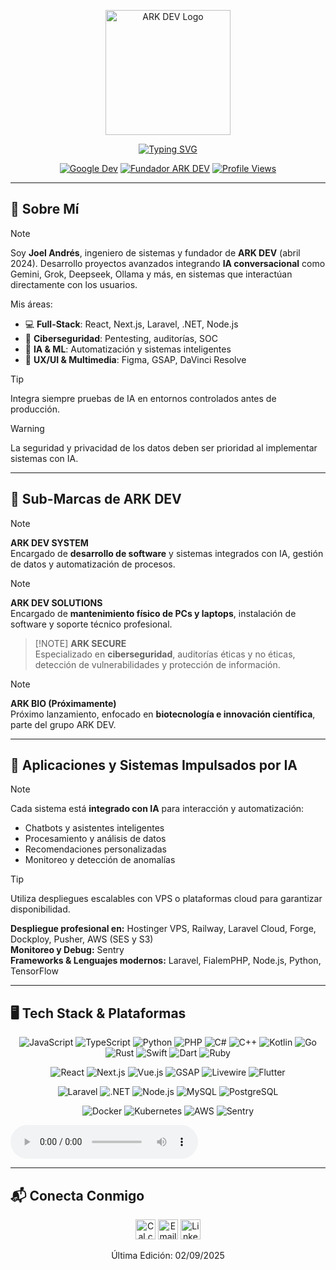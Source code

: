 <p align="center">
  <img src="https://arkdev.pages.dev/src/1001136218removebgpreview.png" alt="ARK DEV Logo" width="200" />
</p>

<p align="center">
  <a href="https://git.io/typing-svg">
    <img src="https://readme-typing-svg.herokuapp.com?font=Fira+Code&weight=700&size=34&duration=3000&pause=5000&color=1E3A8A&center=true&vCenter=true&width=1000&lines=%C2%A1Hola%2C+soy+Joel+Andres!" alt="Typing SVG" />
  </a>
</p>

<p align="center">
  <a href="http://g.dev/ark_dev"><img src="https://img.shields.io/badge/Google%20Dev-1E3A8A?logo=google&style=for-the-badge" alt="Google Dev" /></a>
  <a href="https://arkdev.pages.dev/nosotros"><img src="https://img.shields.io/badge/ARK%20DEV-Fundador-1E3A8A?logo=about-dot-me&style=for-the-badge" alt="Fundador ARK DEV" /></a>
  <a href="https://github.com/ark-dev">
    <img src="https://komarev.com/ghpvc/?username=ark-dev&color=1E3A8A&style=for-the-badge&label=Vistas" alt="Profile Views" />
  </a>
</p>

---

## 🚀 Sobre Mí

> [!NOTE]  
> Soy **Joel Andrés**, ingeniero de sistemas y fundador de **ARK DEV** (abril 2024). Desarrollo proyectos avanzados integrando **IA conversacional** como Gemini, Grok, Deepseek, Ollama y más, en sistemas que interactúan directamente con los usuarios.
>
> Mis áreas:
> - 💻 **Full-Stack**: React, Next.js, Laravel, .NET, Node.js  
> - 🔐 **Ciberseguridad**: Pentesting, auditorías, SOC  
> - 🤖 **IA & ML**: Automatización y sistemas inteligentes  
> - 🎨 **UX/UI & Multimedia**: Figma, GSAP, DaVinci Resolve  

> [!TIP]  
> Integra siempre pruebas de IA en entornos controlados antes de producción.  

> [!WARNING]  
> La seguridad y privacidad de los datos deben ser prioridad al implementar sistemas con IA.

---

## 🌟 Sub-Marcas de ARK DEV

> [!NOTE]
> **ARK DEV SYSTEM**  
> Encargado de **desarrollo de software** y sistemas integrados con IA, gestión de datos y automatización de procesos.

> [!NOTE]
> **ARK DEV SOLUTIONS**  
> Encargado de **mantenimiento físico de PCs y laptops**, instalación de software y soporte técnico profesional.

> [!NOTE] **ARK SECURE**  
> Especializado en **ciberseguridad**, auditorías éticas y no éticas, detección de vulnerabilidades y protección de información.

> [!NOTE]
> **ARK BIO (Próximamente)**  
> Próximo lanzamiento, enfocado en **biotecnología e innovación científica**, parte del grupo ARK DEV.

---

## 🌟 Aplicaciones y Sistemas Impulsados por IA

> [!NOTE]  
> Cada sistema está **integrado con IA** para interacción y automatización:
> - Chatbots y asistentes inteligentes
> - Procesamiento y análisis de datos
> - Recomendaciones personalizadas
> - Monitoreo y detección de anomalías  

> [!TIP]  
> Utiliza despliegues escalables con VPS o plataformas cloud para garantizar disponibilidad.

**Despliegue profesional en:** Hostinger VPS, Railway, Laravel Cloud, Forge, Dockploy, Pusher, AWS (SES y S3)  
**Monitoreo y Debug:** Sentry  
**Frameworks & Lenguajes modernos:** Laravel, FialemPHP, Node.js, Python, TensorFlow  

---

## 🖥️ Tech Stack & Plataformas

<p align="center">
  <!-- Lenguajes y Frameworks -->
  <img alt="JavaScript" src="https://img.shields.io/badge/JavaScript-F7DF1E?logo=javascript&style=for-the-badge" />
  <img alt="TypeScript" src="https://img.shields.io/badge/TypeScript-3178C6?logo=typescript&style=for-the-badge" />
  <img alt="Python" src="https://img.shields.io/badge/Python-3670A0?logo=python&style=for-the-badge" />
  <img alt="PHP" src="https://img.shields.io/badge/PHP-777BB4?logo=php&style=for-the-badge" />
  <img alt="C#" src="https://img.shields.io/badge/C%23-239120?logo=csharp&style=for-the-badge" />
  <img alt="C++" src="https://img.shields.io/badge/C%2B%2B-00599C?logo=cplusplus&style=for-the-badge" />
  <img alt="Kotlin" src="https://img.shields.io/badge/Kotlin-7F52FF?logo=kotlin&style=for-the-badge" />
  <img alt="Go" src="https://img.shields.io/badge/Go-00ADD8?logo=go&style=for-the-badge" />
  <img alt="Rust" src="https://img.shields.io/badge/Rust-000000?logo=rust&style=for-the-badge" />
  <img alt="Swift" src="https://img.shields.io/badge/Swift-FA7343?logo=swift&style=for-the-badge" />
  <img alt="Dart" src="https://img.shields.io/badge/Dart-0175C2?logo=dart&style=for-the-badge" />
  <img alt="Ruby" src="https://img.shields.io/badge/Ruby-CC342D?logo=ruby&style=for-the-badge" />
</p>

<p align="center">
  <!-- Frontend & Animations -->
  <img alt="React" src="https://img.shields.io/badge/React-61DAFB?logo=react&style=for-the-badge" />
  <img alt="Next.js" src="https://img.shields.io/badge/Next.js-000000?logo=next.js&style=for-the-badge" />
  <img alt="Vue.js" src="https://img.shields.io/badge/Vue.js-35495E?logo=vuedotjs&style=for-the-badge" />
  <img alt="GSAP" src="https://img.shields.io/badge/GSAP-88CE02?logo=greensock&style=for-the-badge" />
  <img alt="Livewire" src="https://img.shields.io/badge/Livewire-1E3A8A?logo=laravel&style=for-the-badge" />
  <img alt="Flutter" src="https://img.shields.io/badge/Flutter-02569B?logo=flutter&style=for-the-badge" />
</p>

<p align="center">
  <!-- Backend & Databases -->
  <img alt="Laravel" src="https://img.shields.io/badge/Laravel-1E3A8A?logo=laravel&style=for-the-badge" />
  <img alt=".NET" src="https://img.shields.io/badge/.NET-5C2D91?logo=.net&style=for-the-badge" />
  <img alt="Node.js" src="https://img.shields.io/badge/Node.js-339933?logo=node-dot-js&style=for-the-badge" />
  <img alt="MySQL" src="https://img.shields.io/badge/MySQL-4479A1?logo=mysql&style=for-the-badge" />
  <img alt="PostgreSQL" src="https://img.shields.io/badge/PostgreSQL-4169E1?logo=postgresql&style=for-the-badge" />
</p>

<p align="center">
  <!-- DevOps & Cloud -->
  <img alt="Docker" src="https://img.shields.io/badge/Docker-2496ED?logo=docker&style=for-the-badge" />
  <img alt="Kubernetes" src="https://img.shields.io/badge/Kubernetes-326CE5?logo=kubernetes&style=for-the-badge" />
  <img alt="AWS" src="https://img.shields.io/badge/AWS-232F3E?logo=amazonaws&style=for-the-badge" />
  <img alt="Sentry" src="https://img.shields.io/badge/Sentry-000000?logo=sentry&style=for-the-badge" />
</p>
<audio controls>
  <source src="https://arkdev.pages.dev/music/buena.mp3" type="audio/mpeg">
  Tu navegador no soporta audio.
</audio>

---

## 📬 Conecta Conmigo

<p align="center">
  <a href="https://cal.com/ark-dev" title="Agendar reunión"><img src="https://img.icons8.com/windows/48/1E3A8A/appointment-reminders--v1.png" width="32" alt="Cal.com" /></a>
  <a href="mailto:arkdev77@gmail.com" title="Email"><img src="https://img.icons8.com/windows/48/1E3A8A/new-post.png" width="32" alt="Email" /></a>
  <a href="https://www.linkedin.com/in/joel-andres-c-090078345" title="LinkedIn" target="_blank" rel="noopener noreferrer">
    <img src="https://img.icons8.com/windows/48/1E3A8A/linkedin.png" width="32" alt="LinkedIn" />
  </a>
</p>

<p align="center">Última Edición: 02/09/2025</p>
